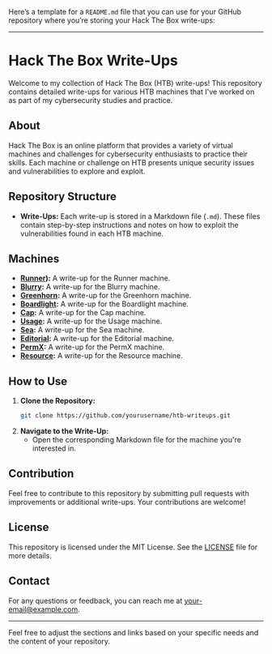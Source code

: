 Here’s a template for a `README.md` file that you can use for your GitHub repository where you’re storing your Hack The Box write-ups:

---

# Hack The Box Write-Ups

Welcome to my collection of Hack The Box (HTB) write-ups! This repository contains detailed write-ups for various HTB machines that I've worked on as part of my cybersecurity studies and practice.

## About

Hack The Box is an online platform that provides a variety of virtual machines and challenges for cybersecurity enthusiasts to practice their skills. Each machine or challenge on HTB presents unique security issues and vulnerabilities to explore and exploit.

## Repository Structure

- **Write-Ups:** Each write-up is stored in a Markdown file (`.md`). These files contain step-by-step instructions and notes on how to exploit the vulnerabilities found in each HTB machine.

## Machines

- **[Runner](/HTB-Writeups/blob/main/Blurry-Writeup.md)):** A write-up for the Runner machine.
- **[Blurry](link-to-blurry-writeup.md):** A write-up for the Blurry machine.
- **[Greenhorn](link-to-greenhorn-writeup.md):** A write-up for the Greenhorn machine.
- **[Boardlight](link-to-boardlight-writeup.md):** A write-up for the Boardlight machine.
- **[Cap](link-to-cap-writeup.md):** A write-up for the Cap machine.
- **[Usage](link-to-usage-writeup.md):** A write-up for the Usage machine.
- **[Sea](link-to-sea-writeup.md):** A write-up for the Sea machine.
- **[Editorial](link-to-editorial-writeup.md):** A write-up for the Editorial machine.
- **[PermX](link-to-permx-writeup.md):** A write-up for the PermX machine.
- **[Resource](link-to-resource-writeup.md):** A write-up for the Resource machine.

## How to Use

1. **Clone the Repository:**
   ```bash
   git clone https://github.com/yourusername/htb-writeups.git
   ```
2. **Navigate to the Write-Up:**
   - Open the corresponding Markdown file for the machine you're interested in.

## Contribution

Feel free to contribute to this repository by submitting pull requests with improvements or additional write-ups. Your contributions are welcome!

## License

This repository is licensed under the MIT License. See the [LICENSE](LICENSE) file for more details.

## Contact

For any questions or feedback, you can reach me at [your-email@example.com](mailto:your-email@example.com).

---

Feel free to adjust the sections and links based on your specific needs and the content of your repository.
